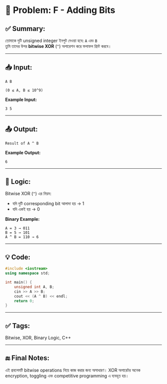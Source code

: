# 🧩 Problem: F - Adding Bits

## ✅ Summary:
তোমাকে দুটি unsigned integer ইনপুট দেওয়া হবে: `A` এবং `B`  
তুমি তাদের উপর **bitwise XOR** (`^`) অপারেশন করে ফলাফল প্রিন্ট করবে।

---

## 📥 Input:
```aiignore
A B
```
`(0 ≤ A, B ≤ 10^9)`

**Example Input:**
```aiignore
3 5
```
---
## 📤 Output:
```aiignore
Result of A ^ B
```
**Example Output:**
```aiignore
6
```
---
## 🧠 Logic:
Bitwise XOR (`^`) এর নিয়ম:
- যদি দুটি corresponding bit আলাদা হয় → 1
- যদি একই হয় → 0

**Binary Example:**
```
A = 3 → 011
B = 5 → 101
A ^ B = 110 → 6
```
---
## 💡 Code:
```cpp
#include <iostream>
using namespace std;

int main() {
    unsigned int A, B;
    cin >> A >> B;
    cout << (A ^ B) << endl;
    return 0;
}
```
---
## ✅ Tags:
Bitwise, XOR, Binary Logic, C++

---
## 🔚 Final Notes:
এই প্রবলেমটি bitwise operations নিয়ে কাজ করার জন্য অসাধারণ।
XOR অপারেটর অনেক encryption, toggling এবং competitive programming এ ব্যবহৃত হয়।